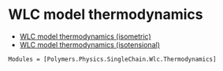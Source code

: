 # WLC model thermodynamics

  * [WLC model thermodynamics (isometric)](../../../isometric)
  * [WLC model thermodynamics (isotensional)](../../../isotensional)

```@autodocs
Modules = [Polymers.Physics.SingleChain.Wlc.Thermodynamics]
```
